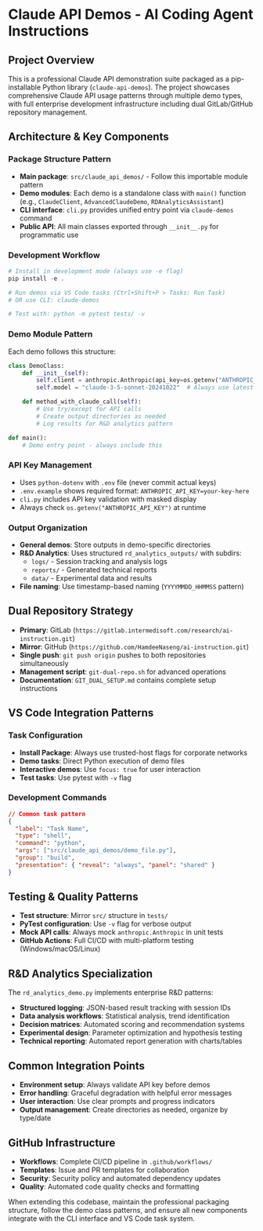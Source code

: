 # Claude API Demos - AI Coding Agent Instructions

## Project Overview

This is a professional Claude API demonstration suite packaged as a pip-installable Python library (`claude-api-demos`). The project showcases comprehensive Claude API usage patterns through multiple demo types, with full enterprise development infrastructure including dual GitLab/GitHub repository management.

## Architecture & Key Components

### Package Structure Pattern

- **Main package**: `src/claude_api_demos/` - Follow this importable module pattern
- **Demo modules**: Each demo is a standalone class with `main()` function (e.g., `ClaudeClient`, `AdvancedClaudeDemo`, `RDAnalyticsAssistant`)
- **CLI interface**: `cli.py` provides unified entry point via `claude-demos` command
- **Public API**: All main classes exported through `__init__.py` for programmatic use

### Development Workflow

```powershell
# Install in development mode (always use -e flag)
pip install -e .

# Run demos via VS Code tasks (Ctrl+Shift+P > Tasks: Run Task)
# OR use CLI: claude-demos

# Test with: python -m pytest tests/ -v
```

### Demo Module Pattern

Each demo follows this structure:

```python
class DemoClass:
    def __init__(self):
        self.client = anthropic.Anthropic(api_key=os.getenv("ANTHROPIC_API_KEY"))
        self.model = "claude-3-5-sonnet-20241022"  # Always use latest model

    def method_with_claude_call(self):
        # Use try/except for API calls
        # Create output directories as needed
        # Log results for R&D analytics pattern

def main():
    # Demo entry point - always include this
```

### API Key Management

- Uses `python-dotenv` with `.env` file (never commit actual keys)
- `.env.example` shows required format: `ANTHROPIC_API_KEY=your-key-here`
- `cli.py` includes API key validation with masked display
- Always check `os.getenv("ANTHROPIC_API_KEY")` at runtime

### Output Organization

- **General demos**: Store outputs in demo-specific directories
- **R&D Analytics**: Uses structured `rd_analytics_outputs/` with subdirs:
  - `logs/` - Session tracking and analysis logs
  - `reports/` - Generated technical reports
  - `data/` - Experimental data and results
- **File naming**: Use timestamp-based naming (`YYYYMMDD_HHMMSS` pattern)

## Dual Repository Strategy

- **Primary**: GitLab (`https://gitlab.intermedisoft.com/research/ai-instruction.git`)
- **Mirror**: GitHub (`https://github.com/HamdeeNaseng/ai-instruction.git`)
- **Single push**: `git push origin` pushes to both repositories simultaneously
- **Management script**: `git-dual-repo.sh` for advanced operations
- **Documentation**: `GIT_DUAL_SETUP.md` contains complete setup instructions

## VS Code Integration Patterns

### Task Configuration

- **Install Package**: Always use trusted-host flags for corporate networks
- **Demo tasks**: Direct Python execution of demo files
- **Interactive demos**: Use `focus: true` for user interaction
- **Test tasks**: Use pytest with `-v` flag

### Development Commands

```json
// Common task pattern
{
  "label": "Task Name",
  "type": "shell",
  "command": "python",
  "args": ["src/claude_api_demos/demo_file.py"],
  "group": "build",
  "presentation": { "reveal": "always", "panel": "shared" }
}
```

## Testing & Quality Patterns

- **Test structure**: Mirror `src/` structure in `tests/`
- **PyTest configuration**: Use `-v` flag for verbose output
- **Mock API calls**: Always mock `anthropic.Anthropic` in unit tests
- **GitHub Actions**: Full CI/CD with multi-platform testing (Windows/macOS/Linux)

## R&D Analytics Specialization

The `rd_analytics_demo.py` implements enterprise R&D patterns:

- **Structured logging**: JSON-based result tracking with session IDs
- **Data analysis workflows**: Statistical analysis, trend identification
- **Decision matrices**: Automated scoring and recommendation systems
- **Experimental design**: Parameter optimization and hypothesis testing
- **Technical reporting**: Automated report generation with charts/tables

## Common Integration Points

- **Environment setup**: Always validate API key before demos
- **Error handling**: Graceful degradation with helpful error messages
- **User interaction**: Use clear prompts and progress indicators
- **Output management**: Create directories as needed, organize by type/date

## GitHub Infrastructure

- **Workflows**: Complete CI/CD pipeline in `.github/workflows/`
- **Templates**: Issue and PR templates for collaboration
- **Security**: Security policy and automated dependency updates
- **Quality**: Automated code quality checks and formatting

When extending this codebase, maintain the professional packaging structure, follow the demo class patterns, and ensure all new components integrate with the CLI interface and VS Code task system.
